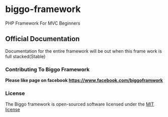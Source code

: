 biggo-framework
===============

PHP Framework For MVC Beginners



## Official Documentation

Documentation for the entire framework will be out when this frame work is full stacked(Stable)

### Contributing To Biggo Framework
**Please like page on facebook https://www.facebook.com/biggoframwork**

### License

The Biggo framework is open-sourced software licensed under the [MIT license](http://opensource.org/licenses/MIT)
